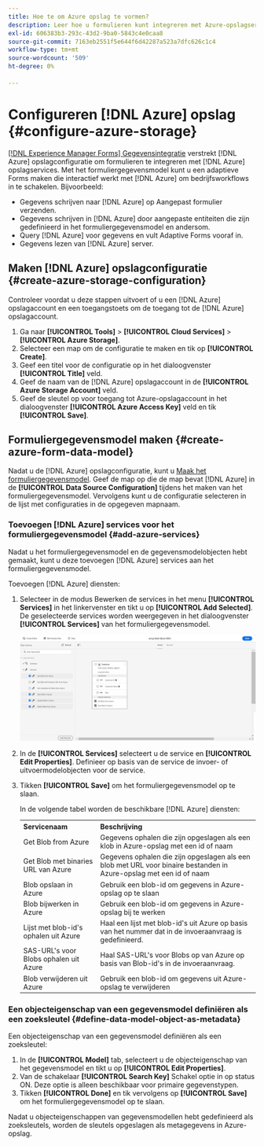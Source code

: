 ```yaml
---
title: Hoe te om Azure opslag te vormen?
description: Leer hoe u formulieren kunt integreren met Azure-opslagserver.
exl-id: 606383b3-293c-43d2-9ba0-5843c4e0caa8
source-git-commit: 7163eb2551f5e644f6d42287a523a7dfc626c1c4
workflow-type: tm+mt
source-wordcount: '509'
ht-degree: 0%

---
```


# Configureren [!DNL Azure] opslag {#configure-azure-storage}

[[!DNL Experience Manager Forms] Gegevensintegratie](data-integration.md) verstrekt [!DNL Azure] opslagconfiguratie om formulieren te integreren met [!DNL Azure] opslagservices. Met het formuliergegevensmodel kunt u een adaptieve Forms maken die interactief werkt met [!DNL Azure] om bedrijfsworkflows in te schakelen. Bijvoorbeeld:

* Gegevens schrijven naar [!DNL Azure] op Aangepast formulier verzenden.
* Gegevens schrijven in [!DNL Azure] door aangepaste entiteiten die zijn gedefinieerd in het formuliergegevensmodel en andersom.
* Query [!DNL Azure] voor gegevens en vult Adaptive Forms vooraf in.
* Gegevens lezen van [!DNL Azure] server.

## Maken [!DNL Azure] opslagconfiguratie {#create-azure-storage-configuration}

Controleer voordat u deze stappen uitvoert of u een [!DNL Azure] opslagaccount en een toegangstoets om de toegang tot de [!DNL Azure] opslagaccount.

1. Ga naar **[!UICONTROL Tools]** > **[!UICONTROL Cloud Services]** > **[!UICONTROL Azure Storage]**.
1. Selecteer een map om de configuratie te maken en tik op **[!UICONTROL Create]**.
1. Geef een titel voor de configuratie op in het dialoogvenster **[!UICONTROL Title]** veld.
1. Geef de naam van de [!DNL Azure] opslagaccount in de **[!UICONTROL Azure Storage Account]** veld.
1. Geef de sleutel op voor toegang tot Azure-opslagaccount in het dialoogvenster **[!UICONTROL Azure Access Key]** veld en tik **[!UICONTROL Save]**.

## Formuliergegevensmodel maken {#create-azure-form-data-model}

Nadat u de [!DNL Azure] opslagconfiguratie, kunt u [Maak het formuliergegevensmodel](create-form-data-models.md). Geef de map op die de map bevat [!DNL Azure] in de **[!UICONTROL Data Source Configuration]** tijdens het maken van het formuliergegevensmodel. Vervolgens kunt u de configuratie selecteren in de lijst met configuraties in de opgegeven mapnaam.

### Toevoegen [!DNL Azure] services voor het formuliergegevensmodel {#add-azure-services}

Nadat u het formuliergegevensmodel en de gegevensmodelobjecten hebt gemaakt, kunt u deze toevoegen [!DNL Azure] services aan het formuliergegevensmodel.

Toevoegen [!DNL Azure] diensten:

1. Selecteer in de modus Bewerken de services in het menu **[!UICONTROL Services]** in het linkervenster en tikt u op **[!UICONTROL Add Selected]**. De geselecteerde services worden weergegeven in het dialoogvenster **[!UICONTROL Services]** van het formuliergegevensmodel.

   ![Geselecteerde services toevoegen](assets/select-services.png)

1. In de **[!UICONTROL Services]** selecteert u de service en **[!UICONTROL Edit Properties]**. Definieer op basis van de service de invoer- of uitvoermodelobjecten voor de service.

1. Tikken **[!UICONTROL Save]** om het formuliergegevensmodel op te slaan.

   In de volgende tabel worden de beschikbare [!DNL Azure] diensten:

   <table>
    <tbody>
     <tr>
      <th><strong>Servicenaam</strong></th>
      <th><strong>Beschrijving</strong></th>
     </tr>
     <tr>
      <td>Get Blob from Azure</td>
      <td>Gegevens ophalen die zijn opgeslagen als een klob in Azure-opslag met een id of naam</td>
     </tr>
     <tr>
      <td>Get Blob met binaries URL van Azure</td>
      <td>Gegevens ophalen die zijn opgeslagen als een blob met URL voor binaire bestanden in Azure-opslag met een id of naam</td>
     </tr>
     <tr>
      <td>Blob opslaan in Azure</td>
      <td>Gebruik een blob-id om gegevens in Azure-opslag op te slaan</td>
     </tr>
     <tr>
      <td>Blob bijwerken in Azure</td>
      <td>Gebruik een blob-id om gegevens in Azure-opslag bij te werken</td>
     </tr>
     <tr>
      <td>Lijst met blob-id's ophalen uit Azure</td>
      <td>Haal een lijst met blob-id's uit Azure op basis van het nummer dat in de invoeraanvraag is gedefinieerd.</td>
     </tr>
     <tr>
      <td>SAS-URL's voor Blobs ophalen uit Azure</td>
      <td>Haal SAS-URL's voor Blobs op van Azure op basis van Blob-id's in de invoeraanvraag.</td>
     </tr>
     <tr>
      <td>Blob verwijderen uit Azure</td>
      <td>Gebruik een blob-id om gegevens uit Azure-opslag te verwijderen</td>
     </tr>
    </tbody>
   </table>

### Een objecteigenschap van een gegevensmodel definiëren als een zoeksleutel {#define-data-model-object-as-metadata}

Een objecteigenschap van een gegevensmodel definiëren als een zoeksleutel:

1. In de **[!UICONTROL Model]** tab, selecteert u de objecteigenschap van het gegevensmodel en tikt u op **[!UICONTROL Edit Properties]**.
1. Van de schakelaar **[!UICONTROL Search Key]** Schakel optie in op status ON. Deze optie is alleen beschikbaar voor primaire gegevenstypen.
1. Tikken **[!UICONTROL Done]** en tik vervolgens op **[!UICONTROL Save]** om het formuliergegevensmodel op te slaan.

Nadat u objecteigenschappen van gegevensmodellen hebt gedefinieerd als zoeksleutels, worden de sleutels opgeslagen als metagegevens in Azure-opslag.
